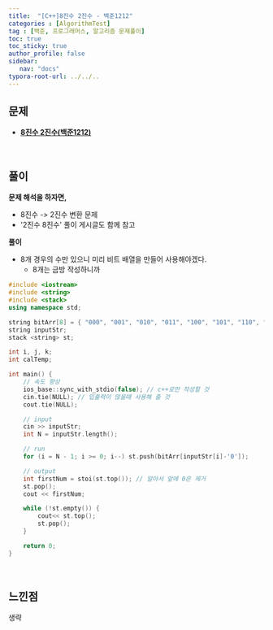 ```yaml
---
title:  "[C++]8진수 2진수 - 백준1212"
categories : [AlgorithmTest]
tag : [백준, 프로그래머스, 알고리즘 문제풀이]
toc: true
toc_sticky: true
author_profile: false
sidebar:
   nav: "docs"
typora-root-url: ../../..
---
```




## 문제

* **[8진수 2진수(백준1212)](https://www.acmicpc.net/problem/1212)**

<br>

## 풀이

**문제 해석을 하자면,**

* 8진수 -> 2진수 변환 문제
* '2진수 8진수' 풀이 게시글도 함께 참고



**풀이**

* 8개 경우의 수만 있으니 미리 비트 배열을 만들어 사용해야겠다.
  * 8개는 금방 작성하니까





```c++
#include <iostream>
#include <string>
#include <stack>
using namespace std;

string bitArr[8] = { "000", "001", "010", "011", "100", "101", "110", "111" };
string inputStr;
stack <string> st;

int i, j, k;
int calTemp;

int main() {
	// 속도 향상
	ios_base::sync_with_stdio(false); // c++로만 작성할 것
	cin.tie(NULL); // 입출력이 많을때 사용해 줄 것
	cout.tie(NULL);

	// input
	cin >> inputStr;
	int N = inputStr.length();

	// run
	for (i = N - 1; i >= 0; i--) st.push(bitArr[inputStr[i]-'0']);

	// output
	int firstNum = stoi(st.top()); // 알아서 앞에 0은 제거
	st.pop();
	cout << firstNum;

	while (!st.empty()) {
		cout<< st.top();
		st.pop();
	}

	return 0;
}
```

<br>

## 느낀점

생략
